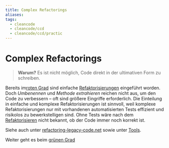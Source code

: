 ```yaml
---
title: Complex Refactorings
aliases: 
tags:
  - cleancode
  - cleancode/ccd
  - cleancode/ccd/practic
---
```

# Complex Refactorings

>**Warum?**
>Es ist nicht möglich, Code direkt in der ultimativen Form zu schreiben.

Bereits im[roten Grad](/docs/main/CleanCode/CleanCodeDeveloper/Grade/Roter%20Grad) sind einfache [Refaktorisierungen](docs/main/CleanCode/CleanCodeDeveloper/Refaktorisieren.md) eingeführt worden. Doch _Umbenennen_ und _Methode extrahieren_ reichen nicht aus, um den Code zu verbessern – oft sind größere Eingriffe erforderlich. Die Einteilung in einfache und komplexe Refaktorisierungen ist sinnvoll, weil komplexe Refaktorisierungen nur mit vorhandenen automatisierten Tests effizient und risikolos zu bewerkstelligen sind. Ohne Tests wäre nach dem [Refaktorisieren](docs/main/CleanCode/CleanCodeDeveloper/Refaktorisieren.md) nicht bekannt, ob der Code immer noch korrekt ist.

Siehe auch unter [refactoring-legacy-code.net](http://refactoring-legacy-code.net/category/komplexe-refactorings/) sowie unter [Tools](https://clean-code-developer.de/weitere-infos/werkzeuge/).

Weiter geht es beim [grünen Grad](/docs/main/CleanCode/CleanCodeDeveloper/Grade/Grüner%20Grad)
